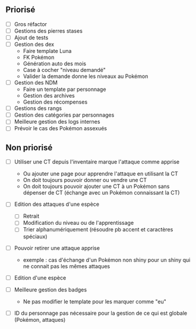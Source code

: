 ## Priorisé
- [ ] Gros réfactor
- [ ] Gestions des pierres stases
- [ ] Ajout de tests
- [ ] Gestion des dex
  - Faire template Luna
  - FK Pokémon
  - Génération auto des mois
  - Case à cocher "niveau demandé"
  - Valider la demande donne les niveaux au Pokémon
- [ ] Gestion des NDM
  - Faire un template par personnage
  - Gestion des archives
  - Gestion des récompenses
- [ ] Gestions des rangs
- [ ] Gestion des catégories par personnages
- [ ] Meilleure gestion des logs internes
- [ ] Prévoir le cas des Pokémon assexués

## Non priorisé
- [ ] Utiliser une CT depuis l'inventaire marque l'attaque comme apprise
  - Ou ajouter une page pour apprendre l'attaque en utilisant la CT
  - On doit toujours pouvoir donner ou vendre une CT
  - On doit toujours pouvoir ajouter une CT à un Pokémon sans dépenser de CT (échange avec un Pokémon connaissant la CT)
- [ ] Edition des attaques d'une espèce
  - [ ] Retrait
  - [ ] Modification du niveau ou de l'apprentissage
  - [ ] Trier alphanumériquement (résoudre pb accent et caractères spéciaux)
- [ ] Pouvoir retirer une attaque apprise
  - exemple : cas d'échange d'un Pokémon non shiny pour un shiny qui ne connait pas les mêmes attaques
- [ ] Edition d'une espèce
- [ ] Meilleure gestion des badges
  - Ne pas modifier le template pour les marquer comme "eu"
- [ ] ID du personnage pas nécessaire pour la gestion de ce qui est globale (Pokémon, attaques)


